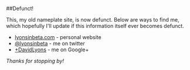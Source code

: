##Defunct!

This, my old nameplate site, is now defunct. Below are ways to find me, which hopefully I'll update if this information itself ever becomes defunct.

- [lyonsinbeta.com](http://lyonsinbeta.com) - personal website
- [@lyonsinbeta](//twitter.com/lyonsinbeta) - me on twitter
- [+DavidLyons](//google.com/+DavidLyons) - me on Google+

*Thanks for stopping by!*
